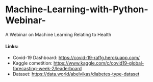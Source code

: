 # Machine-Learning-with-Python-Webinar-
A Webinar on Machine Learning Relating to Health

#### Links:
- Covid-19 Dashboard: https://covid-19-raffg.herokuapp.com/
- Kaggle cometition:  https://www.kaggle.com/c/covid19-global-forecasting-week-2/leaderboard
- Dataset: https://data.world/abelvikas/diabetes-type-dataset
